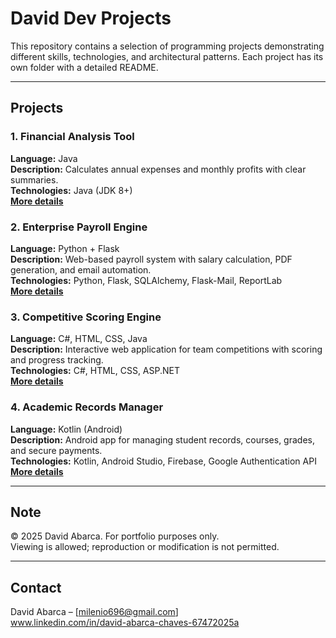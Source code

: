# David Dev Projects

This repository contains a selection of programming projects demonstrating different skills, technologies, and architectural patterns.
Each project has its own folder with a detailed README.

---

## Projects

### 1. Financial Analysis Tool
**Language:** Java  
**Description:** Calculates annual expenses and monthly profits with clear summaries.  
**Technologies:** Java (JDK 8+)  
**[More details](FinancialAnalysisTool/README.md)**

### 2. Enterprise Payroll Engine
**Language:** Python + Flask  
**Description:** Web-based payroll system with salary calculation, PDF generation, and email automation.  
**Technologies:** Python, Flask, SQLAlchemy, Flask-Mail, ReportLab  
**[More details](EnterprisePayrollEngine/README.md)**

### 3. Competitive Scoring Engine
**Language:** C#, HTML, CSS, Java  
**Description:** Interactive web application for team competitions with scoring and progress tracking.  
**Technologies:** C#, HTML, CSS, ASP.NET  
**[More details](CompetitiveScoringEngine/README.md)**

### 4. Academic Records Manager
**Language:** Kotlin (Android)  
**Description:** Android app for managing student records, courses, grades, and secure payments.  
**Technologies:** Kotlin, Android Studio, Firebase, Google Authentication API
**[More details](AcademicRecordsManager/README.md)**

---

## Note
© 2025 David Abarca. For portfolio purposes only.  
Viewing is allowed; reproduction or modification is not permitted.

---

## Contact
David Abarca – [milenio696@gmail.com]  
www.linkedin.com/in/david-abarca-chaves-67472025a
